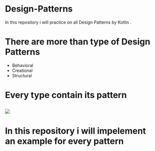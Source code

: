 # Design-Patterns
In this repository  i will practice on all Design Patterns by Kotlin .

# There are more than type of Design Patterns
* Behavioral
* Creational
* Structural

# Every type contain its pattern 
## <img src="https://user-images.githubusercontent.com/62241386/228518747-4e5eedb2-e8fc-498c-9f21-ef515e006aef.png" >


# In this repository i will impelement an example for  every pattern
